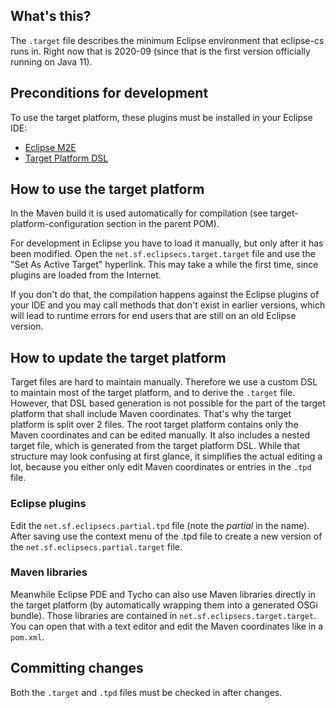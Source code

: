 ## What's this?

The `.target` file describes the minimum Eclipse environment that eclipse-cs runs in.
Right now that is 2020-09 (since that is the first version officially running on Java 11).


## Preconditions for development

To use the target platform, these plugins must be installed in your Eclipse IDE:
* [Eclipse M2E](https://marketplace.eclipse.org/content/eclipse-m2e-maven-support-eclipse-ide)
* [Target Platform DSL](https://github.com/eclipse-cbi/targetplatform-dsl)


## How to use the target platform

In the Maven build it is used automatically for compilation
(see target-platform-configuration section in the parent POM).

For development in Eclipse you have to load it manually, but only after it has been modified.
Open the `net.sf.eclipsecs.target.target` file and use the "Set As Active Target" hyperlink.
This may take a while the first time, since plugins are loaded from the Internet.

If you don't do that, the compilation happens against the Eclipse plugins of your IDE
and you may call methods that don't exist in earlier versions,
which will lead to runtime errors for end users that are still on an old Eclipse version.


## How to update the target platform

Target files are hard to maintain manually.
Therefore we use a custom DSL to maintain most of the target platform, and to derive the `.target` file.
However, that DSL based generation is not possible for the part of the target platform that shall include Maven coordinates.
That's why the target platform is split over 2 files.
The root target platform contains only the Maven coordinates and can be edited manually.
It also includes a nested target file, which is generated from the target platform DSL.
While that structure may look confusing at first glance, it simplifies the actual editing a lot,
because you either only edit Maven coordinates or entries in the `.tpd` file.

### Eclipse plugins

Edit the `net.sf.eclipsecs.partial.tpd` file (note the _partial_ in the name).
After saving use the context menu of the .tpd file to create a new version of the `net.sf.eclipsecs.partial.target` file.

### Maven libraries

Meanwhile Eclipse PDE and Tycho can also use Maven libraries directly in the target platform
(by automatically wrapping them into a generated OSGi bundle).
Those libraries are contained in `net.sf.eclipsecs.target.target`.
You can open that with a text editor and edit the Maven coordinates like in a `pom.xml`.


## Committing changes

Both the `.target` and `.tpd` files must be checked in after changes.